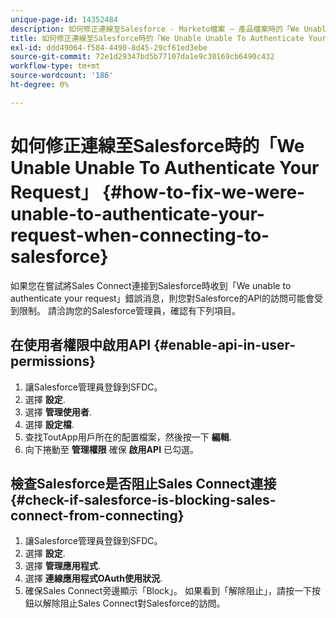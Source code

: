 ```yaml
---
unique-page-id: 14352484
description: 如何修正連線至Salesforce - Marketo檔案 — 產品檔案時的「We Unable Unable To Authenticate Your Request」
title: 如何修正連線至Salesforce時的「We Unable Unable To Authenticate Your Request」
exl-id: ddd49064-f584-4490-8d45-29cf61ed3ebe
source-git-commit: 72e1d29347bd5b77107da1e9c30169cb6490c432
workflow-type: tm+mt
source-wordcount: '186'
ht-degree: 0%

---
```


# 如何修正連線至Salesforce時的「We Unable Unable To Authenticate Your Request」 {#how-to-fix-we-were-unable-to-authenticate-your-request-when-connecting-to-salesforce}

如果您在嘗試將Sales Connect連接到Salesforce時收到「We unable to authenticate your request」錯誤消息，則您對Salesforce的API的訪問可能會受到限制。 請洽詢您的Salesforce管理員，確認有下列項目。

## 在使用者權限中啟用API {#enable-api-in-user-permissions}

1. 讓Salesforce管理員登錄到SFDC。
1. 選擇 **設定**.
1. 選擇 **管理使用者**.
1. 選擇 **設定檔**.
1. 查找ToutApp用戶所在的配置檔案，然後按一下 **編輯**.
1. 向下捲動至 **管理權限** 確保 **啟用API** 已勾選。

## 檢查Salesforce是否阻止Sales Connect連接 {#check-if-salesforce-is-blocking-sales-connect-from-connecting}

1. 讓Salesforce管理員登錄到SFDC。
1. 選擇 **設定**.
1. 選擇 **管理應用程式**.
1. 選擇 **連線應用程式OAuth使用狀況**.
1. 確保Sales Connect旁邊顯示「Block」。 如果看到「解除阻止」，請按一下按鈕以解除阻止Sales Connect對Salesforce的訪問。
